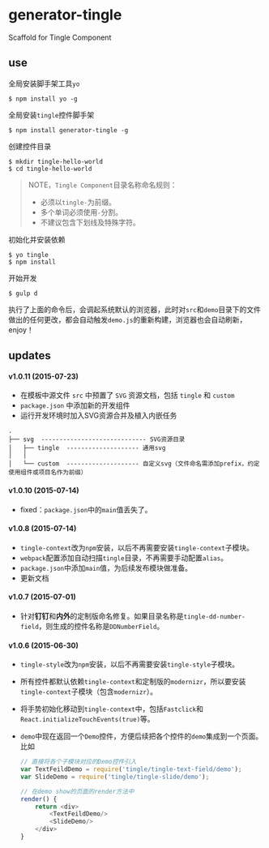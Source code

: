 # generator-tingle

Scaffold for Tingle Component

## use

全局安装脚手架工具`yo`

```shell
$ npm install yo -g
```

全局安装`tingle`控件脚手架

```shell
$ npm install generator-tingle -g
```

创建控件目录

```shell
$ mkdir tingle-hello-world
$ cd tingle-hello-world
```

> NOTE，`Tingle Component`目录名称命名规则：  
>
> * 必须以`tingle-`为前缀。  
> * 多个单词必须使用`-`分割。  
> * 不建议包含下划线及特殊字符。


初始化并安装依赖

```
$ yo tingle
$ npm install
```

开始开发

```
$ gulp d
```

执行了上面的命令后，会调起系统默认的浏览器，此时对`src`和`demo`目录下的文件做出的任何更改，都会自动触发`demo.js`的重新构建，浏览器也会自动刷新，enjoy！




## updates

#### v1.0.11 (2015-07-23)

* 在模板中源文件 `src` 中预置了 `SVG` 资源文档，包括 `tingle` 和 `custom`
* `package.json` 中添加新的开发组件
* 运行开发环境时加入SVG资源合并及植入内嵌任务

```
.
├── svg  ----------------------------- SVG资源目录
│   ├── tingle  -------------------- 通用svg
│   │   
│   └── custom  -------------------- 自定义svg（文件命名需添加prefix，约定使用组件或项目名作为前缀）

```

#### v1.0.10 (2015-07-14)

* fixed：`package.json`中的`main`值丢失了。


#### v1.0.8 (2015-07-14)

* `tingle-context`改为`npm`安装，以后不再需要安装`tingle-context`子模块。
* `webpack`配置添加自动扫描`tingle`目录，不再需要手动配置`alias`。
* `package.json`中添加`main`值，为后续发布模块做准备。
* 更新文档

#### v1.0.7 (2015-07-01)

* 针对**钉钉**和**内外**的定制版命名修复。如果目录名称是`tingle-dd-number-field`，则生成的控件名称是`DDNumberField`。

#### v1.0.6 (2015-06-30)

* `tingle-style`改为`npm`安装，以后不再需要安装`tingle-style`子模块。
* 所有控件都默认依赖`tingle-context`和定制版的`modernizr`，所以要安装`tingle-context`子模块（包含`modernizr`）。
* 将手势初始化移动到`tingle-context`中，包括`Fastclick`和`React.initializeTouchEvents(true)`等。
* `demo`中现在返回一个`Demo`控件，方便后续把各个控件的`demo`集成到一个页面。比如 

	```js
	// 直接将各个子模块对应的Demo控件引入
	var TextFeildDemo = require('tingle/tingle-text-field/demo');
	var SlideDemo = require('tingle/tingle-slide/demo');

	// 在demo show的页面的render方法中
	render() {
		return <div>
			<TextFeildDemo/>
			<SlideDemo/>
		</div>
	}
	```